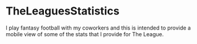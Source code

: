 # TheLeaguesStatistics

I play fantasy football with my coworkers and this is intended to provide a mobile view of some of the stats that I provide for The League.

